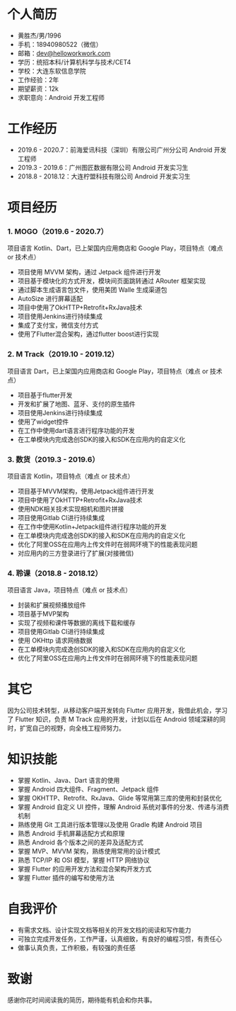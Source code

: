 # 个人简历

- 黄胜杰/男/1996
- 手机：18940980522（微信）
- 邮箱：dev@helloworkwork.com 
- 学历：统招本科/计算机科学与技术/CET4
- 学校：大连东软信息学院
- 工作经验：2年
- 期望薪资：12k
- 求职意向：Android 开发工程师

# 工作经历

- 2019.6 - 2020.7：前海爱讯科技（深圳）有限公司广州分公司 Android 开发工程师
- 2019.3 - 2019.6：广州图匠数据有限公司 Android 开发实习生
- 2018.8 - 2018.12：大连柠盟科技有限公司 Android 开发实习生

# 项目经历

### 1. MOGO（2019.6 - 2020.7）
项目语言 Kotlin、Dart，已上架国内应用商店和 Google Play，项目特点（难点 or 技术点）

  - 项目使用 MVVM 架构，通过 Jetpack 组件进行开发
  - 项目基于模块化的方式开发，模块间页面跳转通过 ARouter 框架实现
  - 通过脚本生成语言包文件，使用美团 Walle 生成渠道包
  - AutoSize 进行屏幕适配
  - 项目中使用了OkHTTP+Retrofit+RxJava技术
  - 项目使用Jenkins进行持续集成
  - 集成了支付宝，微信支付方式
  - 使用了Flutter混合架构，通过flutter boost进行实现

### 2. M Track（2019.10 - 2019.12）
项目语言 Dart，已上架国内应用商店和 Google Play，项目特点（难点 or 技术点）

  - 项目基于flutter开发
  - 开发和扩展了地图、蓝牙、支付的原生插件
  - 项目使用Jenkins进行持续集成
  - 使用了widget控件
  - 在工作中使用dart语言进行程序功能的开发
  - 在工单模块内完成逸创SDK的接入和SDK在应用内的自定义化

### 3. 数货（2019.3 - 2019.6）
项目语言 Kotlin，项目特点（难点 or 技术点）

  - 项目基于MVVM架构，使用Jetpack组件进行开发
  - 项目中使用了OkHTTP+Retrofit+RxJava技术
  - 使用NDK相关技术实现相机和图片拼接
  - 项目使用Gitlab CI进行持续集成
  - 在工作中使用Kotlin+Jetpack组件进行程序功能的开发
  - 在工单模块内完成逸创SDK的接入和SDK在应用内的自定义化
  - 优化了阿里OSS在应用内上传文件时在弱网环境下的性能表现问题
  - 对应用内的三方登录进行了扩展(对接微信)

### 4. 聆课（2018.8 - 2018.12）
项目语言 Java，项目特点（难点 or 技术点）

  - 封装和扩展视频播放组件
  - 项目基于MVP架构
  - 实现了视频和课件等数据的离线下载和缓存
  - 项目使用Gitlab CI进行持续集成
  - 使用 OKHttp 请求网络数据
  - 在工单模块内完成逸创SDK的接入和SDK在应用内的自定义化
  - 优化了阿里OSS在应用内上传文件时在弱网环境下的性能表现问题

# 其它

因为公司技术转型，从移动客户端开发转向 Flutter 应用开发，我借此机会，学习了 Flutter 知识，负责 M Track 应用的开发，计划以后在 Android 领域深耕的同时，扩宽自己的视野，向全栈工程师努力。

# 知识技能

- 掌握 Kotlin、Java、Dart 语言的使用
- 掌握 Android 四大组件、Fragment、Jetpack 组件
- 掌握 OKHTTP、Retrofit、RxJava、Glide 等常用第三库的使用和封装优化
- 掌握 Android 自定义 UI 控件，理解 Android 系统对事件的分发、传递与消费机制
- 熟练使用 Git 工具进行版本管理以及使用 Gradle 构建 Android 项目
- 熟悉 Android 手机屏幕适配方式和原理
- 熟悉 Android 各个版本之间的差异及适配方式
- 掌握 MVP、MVVM 架构，熟练使用常用的设计模式
- 熟悉 TCP/IP 和 OSI 模型，掌握 HTTP 网络协议
- 掌握 Flutter 的应用开发方法和混合架构开发方式
- 掌握 Flutter 插件的编写和使用方法

# 自我评价

- 有需求文档、设计实现文档等相关的开发文档的阅读和写作能力
- 可独立完成开发任务，工作严谨，认真细致，有良好的编程习惯，有责任心
- 做事认真负责，工作积极，有较强的责任感

# 致谢

感谢你花时间阅读我的简历，期待能有机会和你共事。
